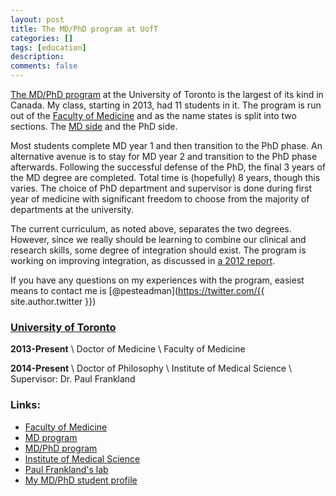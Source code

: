 ```yaml
---
layout: post
title: The MD/PhD program at UofT
categories: []
tags: [education]
description: 
comments: false
---
```


[The MD/PhD program](http://mdphd.utoronto.ca/) at the University of Toronto is the largest of its kind in Canada. My class, starting in 2013, had 11 students in it. The program is run out of the [Faculty of Medicine](http://www.medicine.utoronto.ca/) and as the name states is split into two sections. The [MD side](http://www.md.utoronto.ca/) and the PhD side. 

Most students complete MD year 1 and then transition to the PhD phase. An alternative avenue is to stay for MD year 2 and transition to the PhD phase afterwards. Following the successful defense of the PhD, the final 3 years of the MD degree are completed. Total time is (hopefully) 8 years, though this varies. The choice of PhD department and supervisor is done during first year of medicine with significant freedom to choose from the majority of departments at the university. 

The current curriculum, as noted above, separates the two degrees. However, since we really should be learning to combine our clinical and research skills, some degree of integration should exist. The program is working on improving integration, as discussed in [a 2012 report](http://mdphd.utoronto.ca/wp-content/uploads/2012/06/ReportforWeb.pdf).

If you have any questions on my experiences with the program, easiest means to contact me is [@pesteadman](https://twitter.com/{{ site.author.twitter }})

### [University of Toronto](http://www.utoronto.ca)

__2013-Present__ \\
Doctor of Medicine \\
Faculty of Medicine

__2014-Present__ \\
Doctor of Philosophy \\
Institute of Medical Science \\
Supervisor: Dr. Paul Frankland

### Links:

* [Faculty of Medicine](http://www.medicine.utoronto.ca/)
* [MD program](http://www.md.utoronto.ca/)
* [MD/PhD program](http://mdphd.utoronto.ca/)
* [Institute of Medical Science](http://www.ims.utoronto.ca/)
* [Paul Frankland's lab](http://www.franklandlab.com)
* [My MD/PhD student profile](http://mdphd.utoronto.ca/people/steadman-patrick)

